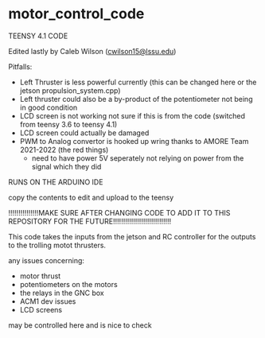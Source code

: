 # motor_control_code

TEENSY 4.1 CODE

Edited lastly by Caleb Wilson (cwilson15@lssu.edu)

Pitfalls:
  - Left Thruster is less powerful currently (this can be changed here or the jetson propulsion_system.cpp)
  - Left thruster could also be a by-product of the potentiometer not being in good condition
  - LCD screen is not working not sure if this is from the code (switched from teensy 3.6 to teensy 4.1)
  - LCD screen could actually be damaged
  - PWM to Analog convertor is hooked up wring thanks to AMORE Team 2021-2022 (the red things)
    - need to have power 5V seperately not relying on power from the signal which they did 


RUNS ON THE ARDUINO IDE

copy the contents to edit and upload to the teensy 

!!!!!!!!!!!!!!!MAKE SURE AFTER CHANGING CODE TO ADD IT TO THIS REPOSITORY FOR THE FUTURE!!!!!!!!!!!!!!!!!!!!!!!!!!!!!

This code takes the inputs from the jetson and RC controller for the outputs to the trolling motot thrusters.

any issues concerning:
  - motor thrust
  - potentiometers on the motors
  - the relays in the GNC box
  - ACM1 dev issues
  - LCD screens

may be controlled here and is nice to check


